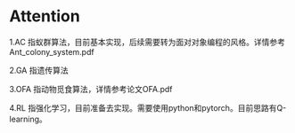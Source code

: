 # Attention

1.AC 指蚁群算法，目前基本实现，后续需要转为面对对象编程的风格。详情参考Ant_colony_system.pdf

2.GA 指遗传算法

3.OFA 指动物觅食算法，详情参考论文OFA.pdf

4.RL 指强化学习，目前准备去实现。需要使用python和pytorch。目前思路有Q-learning。